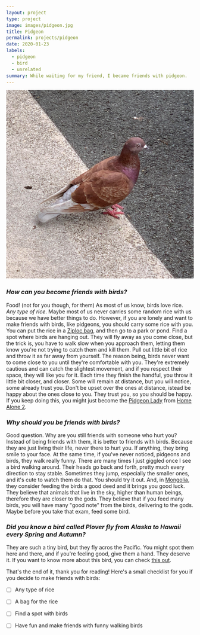 ```yaml
---
layout: project
type: project
image: images/pidgeon.jpg
title: Pidgeon
permalink: projects/pidgeon
date: 2020-01-23
labels:
  - pidgeon
  - bird
  - unrelated
summary: While waiting for my friend, I became friends with pidgeon.
---
```


<img class="ui small right floated rounded image" src="/images/pidgeon.jpg">

### *How can you become friends with birds?*
Food! (not for you though, for them) As most of us know, birds love rice. *Any type of rice*. Maybe most of us never carries some random rice with us because we have better things to do. However, if you are lonely and want to make friends with birds, like pidgeons, you should carry some rice with you. You can put the rice in a [Ziploc bag](https://en.wikipedia.org/wiki/Ziploc), and then go to a park or pond. Find a spot where birds are hanging out. They will fly away as you come close, but the trick is, you have to walk slow when you approach them, letting them know you're not trying to catch them and kill them. Pull out little bit of rice and throw it as far away from yourself. The reason being, birds never want to come close to you until they're comfortable with you. They're extremely cautious and can catch the slightest movement, and if you respect their space, they will like you for it. Each time they finish the handful, you throw it little bit closer, and closer. Some will remain at distance, but you will notice, some already trust you. Don't be upset over the ones at distance, istead be happy about the ones close to you. They trust you, so you should be happy. If you keep doing this, you might just become the [Pidgeon Lady](https://keyassets-p2.timeincuk.net/wp/prod/wp-content/uploads/sites/30/2017/12/Bird-Lady-Home-Alone-630x473.jpg) from [Home Alone 2](https://en.wikipedia.org/wiki/Home_Alone_2:_Lost_in_New_York).

### *Why should you be friends with birds?*
Good question. Why are you still friends with someone who hurt you? Instead of being friends with them, it is better to friends with birds. Because they are just living their life, never there to hurt you. If anything, they bring smile to your face. At the same time, if you've never noticed, pidgeons and birds, they walk really funny. There are many times I just giggled once I see a bird walking around. Their heads go back and forth, pretty much every direction to stay stable. Sometimes they jump, especially the smaller ones, and it's cute to watch them do that. You should try it out. And, in [Mongolia](https://en.wikipedia.org/wiki/Mongolia), they consider feeding the birds a good deed and it brings you good luck. They believe that animals that live in the sky, higher than human beings, therefore they are closer to the gods. They believe that if you feed many birds, you will have many "good note" from the birds, delivering to the gods. Maybe before you take that exam, feed some bird. 

### *Did you know a bird called Plover fly from Alaska to Hawaii every Spring and Autumn?*
They are such a tiny bird, but they fly acros the Pacific. You might spot them here and there, and if you're feeling good, give them a hand. They deserve it. If you want to know more about this bird, you can check [this out](https://phys.org/news/2011-06-plovers-tracked-pacific.html).

That's the end of it, thank you for reading! Here's a small checklist for you if you decide to make friends with birds:
- [ ] Any type of rice
- [ ] A bag for the rice
- [ ] Find a spot with birds
- [ ] Have fun and make friends with funny walking birds

